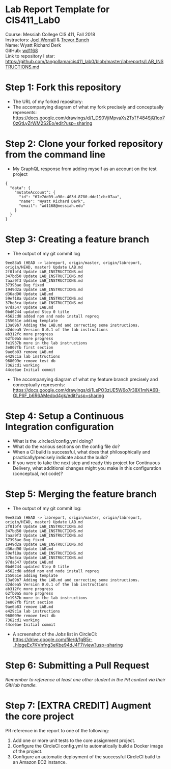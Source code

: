 # Lab Report Template for CIS411_Lab0
Course: Messiah College CIS 411, Fall 2018<br/>
Instructors: [Joel Worrall](https://github.com/tangollama) & [Trevor Bunch](https://github.com/trevordbunch)<br/>
Name: Wyatt Richard Derk<br/>
GitHub: [wd1168](https://github.com/wd1168)<br/>
Link to repository I star: https://github.com/tangollama/cis411_lab0/blob/master/labreports/LAB_INSTRUCTIONS.md

# Step 1: Fork this repository
- The URL of my forked repository:
- The accompanying diagram of what my fork precisely and conceptually represents: https://docs.google.com/drawings/d/1_DS0VjiMpvaXs2TsTF484SjQ1op70zGtLyZrWM2S2Eo/edit?usp=sharing

# Step 2: Clone your forked repository from the command line
- My GraphQL response from adding myself as an account on the test project
```
{
  "data": {
    "mutateAccount": {
      "id": "67e7dd09-a90c-403d-8780-dde11cbc07aa",
      "name": "Wyatt Richard Derk",
      "email": "wd1168@messiah.edu"
    }
  }
}
```

# Step 3: Creating a feature branch
- The output of my git commit log
```
9ee83a5 (HEAD -> labreport, origin/master, origin/labreport, origin/HEAD, master) Update LAB.md
2f01bf4 Update LAB_INSTRUCTIONS.md
347bd50 Update LAB_INSTRUCTIONS.md
7aaa9f3 Update LAB_INSTRUCTIONS.md
37393ae Bug fixed
1949d2a Update LAB_INSTRUCTIONS.md
d36ad90 Update LAB.md
59ef18a Update LAB_INSTRUCTIONS.md
37be3ca Update LAB_INSTRUCTIONS.md
97da547 Update LAB.md
0bd6244 updated Step 0 title
4562cd8 added npm and node install repreq
255051e adding template
13a09b7 Adding the LAB.md and correcting some instructions.
d2ddea5 Version 0.0.1 of the lab instructions
ab312fc more progress
62fb0a5 more progress
fe1937b more in the lab instructions
3e807fb first section
9ae6b83 remove LAB.md
e429c1a lab instructions
968099e remove test db
7362cd1 working
44ce6ae Initial commit
```
- The accompanying diagram of what my feature branch precisely and conceptually represents: https://docs.google.com/drawings/d/1LsPO3zUE5W6o7r38X1mNA6B-GLP6F_b6R6AMedod4gk/edit?usp=sharing

# Step 4: Setup a Continuous Integration configuration
- What is the .circleci/config.yml doing?
- What do the various sections on the config file do?
- When a CI build is successful, what does that philosophically and practically/precisely indicate about the build?
- If you were to take the next step and ready this project for Continuous Delivery, what additional changes might you make in this configuration (conceptual, not code)?

# Step 5: Merging the feature branch
* The output of my git commit log:
```
9ee83a5 (HEAD -> labreport, origin/master, origin/labreport, origin/HEAD, master) Update LAB.md
2f01bf4 Update LAB_INSTRUCTIONS.md
347bd50 Update LAB_INSTRUCTIONS.md
7aaa9f3 Update LAB_INSTRUCTIONS.md
37393ae Bug fixed
1949d2a Update LAB_INSTRUCTIONS.md
d36ad90 Update LAB.md
59ef18a Update LAB_INSTRUCTIONS.md
37be3ca Update LAB_INSTRUCTIONS.md
97da547 Update LAB.md
0bd6244 updated Step 0 title
4562cd8 added npm and node install repreq
255051e adding template
13a09b7 Adding the LAB.md and correcting some instructions.
d2ddea5 Version 0.0.1 of the lab instructions
ab312fc more progress
62fb0a5 more progress
fe1937b more in the lab instructions
3e807fb first section
9ae6b83 remove LAB.md
e429c1a lab instructions
968099e remove test db
7362cd1 working
44ce6ae Initial commit
```

* A screenshot of the _Jobs_ list in CircleCI:
https://drive.google.com/file/d/1gB5r-_hlqgeEx7KVnfng3eKbe94dJ4F7/view?usp=sharing

# Step 6: Submitting a Pull Request
_Remember to reference at least one other student in the PR content via their GitHub handle._

# Step 7: [EXTRA CREDIT] Augment the core project
PR reference in the report to one of the following:
1. Add one or more unit tests to the core assignment project. 
2. Configure the CircleCI config.yml to automatically build a Docker image of the project.
3. Configure an automatic deployment of the successful CircleCI build to an Amazon EC2 instance.
